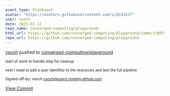 ```yaml
---
event_type: PushEvent
avatar: "https://avatars.githubusercontent.com/u/814322?"
user: vsoch
date: 2023-01-12
repo_name: converged-computing/playground
html_url: https://github.com/converged-computing/playground/commit/89fc134e5c403b6661fb4a3953aa102189be2ebb
repo_url: https://github.com/converged-computing/playground
---
```


<a href='https://github.com/vsoch' target='_blank'>vsoch</a> pushed to <a href='https://github.com/converged-computing/playground' target='_blank'>converged-computing/playground</a>

<small>start of work to handle stop for cleanup

next I need to add a user identifier to the resources and
test the full pipeline

Signed-off-by: vsoch <vsoch@users.noreply.github.com></small>

<a href='https://github.com/converged-computing/playground/commit/89fc134e5c403b6661fb4a3953aa102189be2ebb' target='_blank'>View Commit</a>